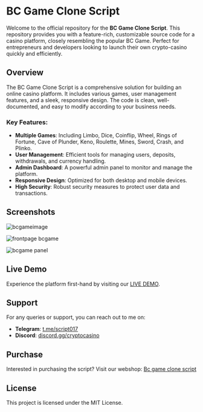 # BC Game Clone Script

Welcome to the official repository for the **BC Game Clone Script**. This repository provides you with a feature-rich, customizable source code for a casino platform, closely resembling the popular BC Game. Perfect for entrepreneurs and developers looking to launch their own crypto-casino quickly and efficiently.

## Overview

The BC Game Clone Script is a comprehensive solution for building an online casino platform. It includes various games, user management features, and a sleek, responsive design. The code is clean, well-documented, and easy to modify according to your business needs.

### Key Features:
- **Multiple Games**: Including Limbo, Dice, Coinflip, Wheel, Rings of Fortune, Cave of Plunder, Keno, Roulette, Mines, Sword, Crash, and Plinko.
- **User Management**: Efficient tools for managing users, deposits, withdrawals, and currency handling.
- **Admin Dashboard**: A powerful admin panel to monitor and manage the platform.
- **Responsive Design**: Optimized for both desktop and mobile devices.
- **High Security**: Robust security measures to protect user data and transactions.

## Screenshots
![bcgameimage](https://github.com/DevelopmentSolana/Bc-game-clone-script/assets/172451398/2319c5e2-802b-4db2-8969-f46a94ea63f4)

![frontpage bcgame](https://github.com/DevelopmentSolana/Bc-game-clone-script/assets/172451398/42960df5-479c-49fb-84e9-3f53c66ee840)

![bcgame panel](https://github.com/DevelopmentSolana/Bc-game-clone-script/assets/172451398/103e7107-a53c-43cf-bae5-da0337e13574)

## Live Demo

Experience the platform first-hand by visiting our [LIVE DEMO](http://democasino.online/).

## Support

For any queries or support, you can reach out to me on:
- **Telegram**: [t.me/script017](https://t.me/script017)
- **Discord**: [discord.gg/cryptocasino](https://discord.gg/cryptocasino)

## Purchase

Interested in purchasing the script? Visit our webshop: [Bc game clone script](https://buycasinoscripts.com/product/bc-game-clone-casino-script/)

## License

This project is licensed under the MIT License. 
